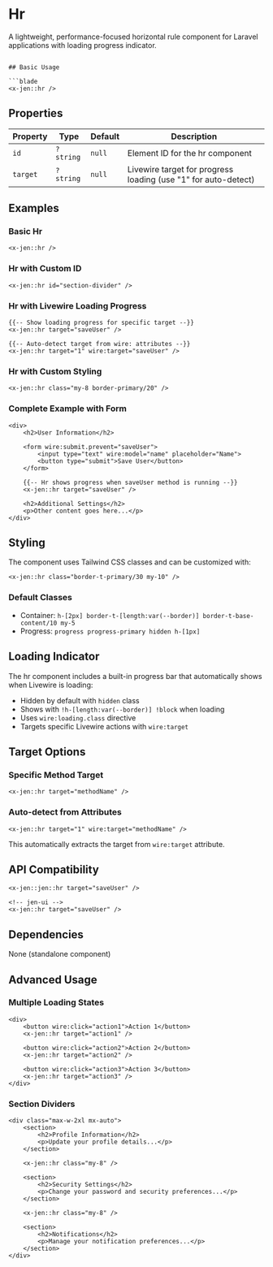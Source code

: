 # Hr

A lightweight, performance-focused horizontal rule component for Laravel applications with loading progress indicator.

```

## Basic Usage

```blade
<x-jen::hr />
```

## Properties

| Property | Type      | Default | Description                                                    |
| -------- | --------- | ------- | -------------------------------------------------------------- |
| `id`     | `?string` | `null`  | Element ID for the hr component                                |
| `target` | `?string` | `null`  | Livewire target for progress loading (use "1" for auto-detect) |

## Examples

### Basic Hr

```blade
<x-jen::hr />
```

### Hr with Custom ID

```blade
<x-jen::hr id="section-divider" />
```

### Hr with Livewire Loading Progress

```blade
{{-- Show loading progress for specific target --}}
<x-jen::hr target="saveUser" />

{{-- Auto-detect target from wire: attributes --}}
<x-jen::hr target="1" wire:target="saveUser" />
```

### Hr with Custom Styling

```blade
<x-jen::hr class="my-8 border-primary/20" />
```

### Complete Example with Form

```blade
<div>
    <h2>User Information</h2>

    <form wire:submit.prevent="saveUser">
        <input type="text" wire:model="name" placeholder="Name">
        <button type="submit">Save User</button>
    </form>

    {{-- Hr shows progress when saveUser method is running --}}
    <x-jen::hr target="saveUser" />

    <h2>Additional Settings</h2>
    <p>Other content goes here...</p>
</div>
```

## Styling

The component uses Tailwind CSS classes and can be customized with:

```blade
<x-jen::hr class="border-t-primary/30 my-10" />
```

### Default Classes

-   Container: `h-[2px] border-t-[length:var(--border)] border-t-base-content/10 my-5`
-   Progress: `progress progress-primary hidden h-[1px]`

## Loading Indicator

The hr component includes a built-in progress bar that automatically shows when Livewire is loading:

-   Hidden by default with `hidden` class
-   Shows with `!h-[length:var(--border)] !block` when loading
-   Uses `wire:loading.class` directive
-   Targets specific Livewire actions with `wire:target`

## Target Options

### Specific Method Target

```blade
<x-jen::hr target="methodName" />
```

### Auto-detect from Attributes

```blade
<x-jen::hr target="1" wire:target="methodName" />
```

This automatically extracts the target from `wire:target` attribute.

## API Compatibility


```blade
<x-jen::jen::hr target="saveUser" />

<!-- jen-ui -->
<x-jen::hr target="saveUser" />
```

## Dependencies

None (standalone component)

## Advanced Usage

### Multiple Loading States

```blade
<div>
    <button wire:click="action1">Action 1</button>
    <x-jen::hr target="action1" />

    <button wire:click="action2">Action 2</button>
    <x-jen::hr target="action2" />

    <button wire:click="action3">Action 3</button>
    <x-jen::hr target="action3" />
</div>
```

### Section Dividers

```blade
<div class="max-w-2xl mx-auto">
    <section>
        <h2>Profile Information</h2>
        <p>Update your profile details...</p>
    </section>

    <x-jen::hr class="my-8" />

    <section>
        <h2>Security Settings</h2>
        <p>Change your password and security preferences...</p>
    </section>

    <x-jen::hr class="my-8" />

    <section>
        <h2>Notifications</h2>
        <p>Manage your notification preferences...</p>
    </section>
</div>
```
